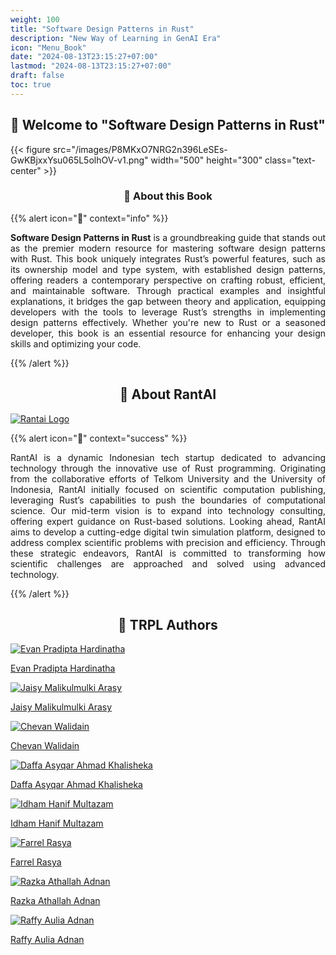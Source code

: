 ```yaml
---
weight: 100
title: "Software Design Patterns in Rust"
description: "New Way of Learning in GenAI Era"
icon: "Menu_Book"
date: "2024-08-13T23:15:27+07:00"
lastmod: "2024-08-13T23:15:27+07:00"
draft: false
toc: true
---
```

<center>

## 📘 Welcome to "Software Design Patterns in Rust"

</center>

{{< figure src="/images/P8MKxO7NRG2n396LeSEs-GwKBjxxYsu065L5olhOV-v1.png" width="500" height="300" class="text-center" >}}

<center>

### 📘 About this Book

</center>

{{% alert icon="📘" context="info" %}}
<p style="text-align: justify;">
<strong>Software Design Patterns in Rust</strong> is a groundbreaking guide that stands out as the premier modern resource for mastering software design patterns with Rust. This book uniquely integrates Rust’s powerful features, such as its ownership model and type system, with established design patterns, offering readers a contemporary perspective on crafting robust, efficient, and maintainable software. Through practical examples and insightful explanations, it bridges the gap between theory and application, equipping developers with the tools to leverage Rust’s strengths in implementing design patterns effectively. Whether you're new to Rust or a seasoned developer, this book is an essential resource for enhancing your design skills and optimizing your code.
</p>
{{% /alert %}}

<center>

## 🚀 About RantAI

</center>

<div class="row justify-content-center">
    <div class="col-md-4 col-12 py-2">
        <a class="text-decoration-none text-reset" href="https://www.linkedin.com/in/rantai/">
            <div class="card h-100 features feature-full-bg rounded p-4 position-relative overflow-hidden border-1 text-center">
                <img src="../../images/Logo.png" class="card-img-top" alt="Rantai Logo">
            </div>
        </a>
    </div>
</div>

{{% alert icon="🚀" context="success" %}}
<p style="text-align: justify;">
RantAI is a dynamic Indonesian tech startup dedicated to advancing technology through the innovative use of Rust programming. Originating from the collaborative efforts of Telkom University and the University of Indonesia, RantAI initially focused on scientific computation publishing, leveraging Rust’s capabilities to push the boundaries of computational science. Our mid-term vision is to expand into technology consulting, offering expert guidance on Rust-based solutions. Looking ahead, RantAI aims to develop a cutting-edge digital twin simulation platform, designed to address complex scientific problems with precision and efficiency. Through these strategic endeavors, RantAI is committed to transforming how scientific challenges are approached and solved using advanced technology.
</p>
{{% /alert %}}

<center>

## 👥 TRPL Authors

</center>

<div class="row flex-xl-wrap pb-4">
    <div class="col-md-4 col-12 py-2">
        <a class="text-decoration-none text-reset" href="https://www.linkedin.com/in/shirologic/">
            <div class="card h-100 features feature-full-bg rounded p-4 position-relative overflow-hidden border-1 text-center">
                <img src="../../images/P8MKxO7NRG2n396LeSEs-1EMgqgjvaVvYZ7wbZ7Zm-v1.png" class="card-img-top" alt="Evan Pradipta Hardinatha">
                <div class="card-body p-0 content">
                    <p class="fs-5 fw-semibold card-title mb-1">Evan Pradipta Hardinatha</p>
                </div>
            </div>
        </a>
    </div>
    <div class="col-md-4 col-12 py-2">
        <a class="text-decoration-none text-reset" href="https://www.linkedin.com/in/jaisy-arasy/">
            <div class="card h-100 features feature-full-bg rounded p-4 position-relative overflow-hidden border-1 text-center">
                <img src="../../images/P8MKxO7NRG2n396LeSEs-cHU7kr5izPad2OAh1eQO-v1.png" class="card-img-top" alt="Jaisy Malikulmulki Arasy">
                <div class="card-body p-0 content">
                    <p class="fs-5 fw-semibold card-title mb-1">Jaisy Malikulmulki Arasy</p>
                </div>
            </div>
        </a>
    </div>
    <div class="col-md-4 col-12 py-2">
        <a class="text-decoration-none text-reset" href="https://www.linkedin.com/in/chevhan-walidain/">
            <div class="card h-100 features feature-full-bg rounded p-4 position-relative overflow-hidden border-1 text-center">
                <img src="../../images/P8MKxO7NRG2n396LeSEs-UTFiCKrYqaocqib3YNnZ-v1.png" class="card-img-top" alt="Chevan Walidain">
                <div class="card-body p-0 content">
                    <p class="fs-5 fw-semibold card-title mb-1">Chevan Walidain</p>
                </div>
            </div>
        </a>
    </div>
    <div class="col-md-4 col-12 py-2">
        <a class="text-decoration-none text-reset" href="https://www.linkedin.com/in/daffasyqarrr/">
            <div class="card h-100 features feature-full-bg rounded p-4 position-relative overflow-hidden border-1 text-center">
                <img src="../../images/P8MKxO7NRG2n396LeSEs-5PupP02YXKw6a9pcZXDM-v1.png" class="card-img-top" alt="Daffa Asyqar Ahmad Khalisheka">
                <div class="card-body p-0 content">
                    <p class="fs-5 fw-semibold card-title mb-1">Daffa Asyqar Ahmad Khalisheka</p>
                </div>
            </div>
        </a>
    </div>
    <div class="col-md-4 col-12 py-2">
        <a class="text-decoration-none text-reset" href="https://www.linkedin.com/in/idham-multazam/">
            <div class="card h-100 features feature-full-bg rounded p-4 position-relative overflow-hidden border-1 text-center">
                <img src="../../images/P8MKxO7NRG2n396LeSEs-Ra9qnq6ahPYHkvvzi71z-v1.png" class="card-img-top" alt="Idham Hanif Multazam">
                <div class="card-body p-0 content">
                    <p class="fs-5 fw-semibold card-title mb-1">Idham Hanif Multazam</p>
                </div>
            </div>
        </a>
    </div>
    <div class="col-md-4 col-12 py-2">
        <a class="text-decoration-none text-reset" href="https://www.linkedin.com/in/farrel-rassya-1b6991257/">
            <div class="card h-100 features feature-full-bg rounded p-4 position-relative overflow-hidden border-1 text-center">
                <img src="../../images/farrel-rasya.png" class="card-img-top" alt="Farrel Rasya">
                <div class="card-body p-0 content">
                    <p class="fs-5 fw-semibold card-title mb-1">Farrel Rasya</p>
                </div>
            </div>
        </a>
    </div>
    <div class="col-md-4 col-12 py-2">
        <a class="text-decoration-none text-reset" href="http://www.linkedin.com">
            <div class="card h-100 features feature-full-bg rounded p-4 position-relative overflow-hidden border-1 text-center">
                <img src="../../images/P8MKxO7NRG2n396LeSEs-0n0SFhW3vVnO5VXX9cIX-v1.png" class="card-img-top" alt="Razka Athallah Adnan">
                <div class="card-body p-0 content">
                    <p class="fs-5 fw-semibold card-title mb-1">Razka Athallah Adnan</p>
                </div>
            </div>
        </a>
    </div>
    <div class="col-md-4 col-12 py-2">
        <a class="text-decoration-none text-reset" href="http://linkedin.com">
            <div class="card h-100 features feature-full-bg rounded p-4 position-relative overflow-hidden border-1 text-center">
                <img src="../../images/P8MKxO7NRG2n396LeSEs-vto2jpzeQkntjXGi2Wbu-v1.png" class="card-img-top" alt="Raffy Aulia Adnan">
                <div class="card-body p-0 content">
                    <p class="fs-5 fw-semibold card-title mb-1">Raffy Aulia Adnan</p>
                </div>
            </div>
        </a>
    </div>
</div>
